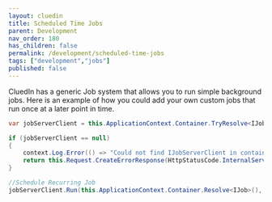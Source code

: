 ```yaml
---
layout: cluedin
title: Scheduled Time Jobs
parent: Development
nav_order: 180
has_children: false
permalink: /development/scheduled-time-jobs
tags: ["development","jobs"]
published: false
---
```


CluedIn has a generic Job system that allows you to run simple background jobs. Here is an example of how you could add your own custom jobs that run once at a later point in time. 

```csharp
var jobServerClient = this.ApplicationContext.Container.TryResolve<IJobServerClient>();

if (jobServerClient == null)
{
    context.Log.Error(() => "Could not find IJobServerClient in container");
    return this.Request.CreateErrorResponse(HttpStatusCode.InternalServerError, "Our job server is down and not accepting new providers for now. Please try again later.");
}

//Schedule Recurring Job
jobServerClient.Run(this.ApplicationContext.Container.Resolve<IJob>(), new JobArgs() { UserId = context.Principal.Identity.UserId.ToString(), Message = providerDefinition.ProviderId.ToString(), Schedule = jobDataCheck.Schedule(DateTimeOffset.Now, providerDefinition.WebHooks != null ? providerDefinition.WebHooks.Value : false), ConfigurationId = providerDefinition.Id.ToString(), OrganizationId = context.Organization.Id.ToString() });
```